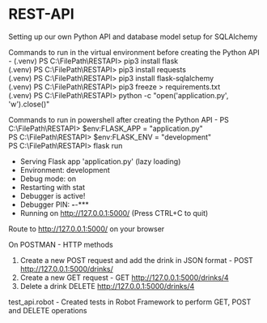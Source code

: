 # REST-API
Setting up our own Python API and database model setup for SQLAlchemy

Commands to run in the virtual environment before creating the Python API -
(.venv) PS C:\FilePath\RESTAPI> pip3 install flask <br />
(.venv) PS C:\FilePath\RESTAPI> pip3 install requests <br />
(.venv) PS C:\FilePath\RESTAPI> pip3 install flask-sqlalchemy <br />
(.venv) PS C:\FilePath\RESTAPI> pip3 freeze > requirements.txt <br />
(.venv) PS C:\FilePath\RESTAPI> python -c "open('application.py', 'w').close()" <br />

Commands to run in powershell after creating the Python API -
PS C:\FilePath\RESTAPI> $env:FLASK_APP = "application.py" <br />
PS C:\FilePath\RESTAPI> $env:FLASK_ENV = "development" <br />
PS C:\FilePath\RESTAPI> flask run <br />
 * Serving Flask app 'application.py' (lazy loading) <br />
 * Environment: development <br />
 * Debug mode: on <br />
 * Restarting with stat <br />
 * Debugger is active! <br />
 * Debugger PIN: ***-***-*** <br />
 * Running on http://127.0.0.1:5000/ (Press CTRL+C to quit) <br />

Route to http://127.0.0.1:5000/ on your browser <br />

On POSTMAN - HTTP methods
1. Create a new POST request and add the drink in JSON format - 
POST http://127.0.0.1:5000/drinks/
2. Create a new GET request -
GET http://127.0.0.1:5000/drinks/4
3. Delete a drink
DELETE http://127.0.0.1:5000/drinks/4

test_api.robot - Created tests in Robot Framework to perform GET, POST and DELETE operations
